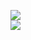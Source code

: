 ![](https://files.catbox.moe/nwhcuo.webp) 
<br>
![](https://komarev.com/ghpvc/?username=dogism&color=900D06)

